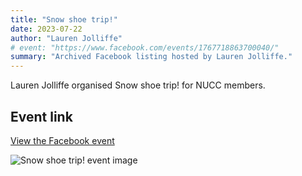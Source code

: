 ```yaml
---
title: "Snow shoe trip!"
date: 2023-07-22
author: "Lauren Jolliffe"
# event: "https://www.facebook.com/events/1767718863700040/"
summary: "Archived Facebook listing hosted by Lauren Jolliffe."
---
```

Lauren Jolliffe organised Snow shoe trip! for NUCC members.

## Event link

[View the Facebook event](https://www.facebook.com/events/1767718863700040/)

![Snow shoe trip! event image](/trip/event-images/20230722_snow_shoe_trip.jpg)
